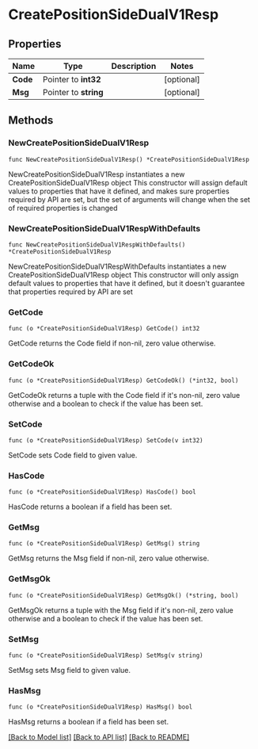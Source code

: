 # CreatePositionSideDualV1Resp

## Properties

Name | Type | Description | Notes
------------ | ------------- | ------------- | -------------
**Code** | Pointer to **int32** |  | [optional] 
**Msg** | Pointer to **string** |  | [optional] 

## Methods

### NewCreatePositionSideDualV1Resp

`func NewCreatePositionSideDualV1Resp() *CreatePositionSideDualV1Resp`

NewCreatePositionSideDualV1Resp instantiates a new CreatePositionSideDualV1Resp object
This constructor will assign default values to properties that have it defined,
and makes sure properties required by API are set, but the set of arguments
will change when the set of required properties is changed

### NewCreatePositionSideDualV1RespWithDefaults

`func NewCreatePositionSideDualV1RespWithDefaults() *CreatePositionSideDualV1Resp`

NewCreatePositionSideDualV1RespWithDefaults instantiates a new CreatePositionSideDualV1Resp object
This constructor will only assign default values to properties that have it defined,
but it doesn't guarantee that properties required by API are set

### GetCode

`func (o *CreatePositionSideDualV1Resp) GetCode() int32`

GetCode returns the Code field if non-nil, zero value otherwise.

### GetCodeOk

`func (o *CreatePositionSideDualV1Resp) GetCodeOk() (*int32, bool)`

GetCodeOk returns a tuple with the Code field if it's non-nil, zero value otherwise
and a boolean to check if the value has been set.

### SetCode

`func (o *CreatePositionSideDualV1Resp) SetCode(v int32)`

SetCode sets Code field to given value.

### HasCode

`func (o *CreatePositionSideDualV1Resp) HasCode() bool`

HasCode returns a boolean if a field has been set.

### GetMsg

`func (o *CreatePositionSideDualV1Resp) GetMsg() string`

GetMsg returns the Msg field if non-nil, zero value otherwise.

### GetMsgOk

`func (o *CreatePositionSideDualV1Resp) GetMsgOk() (*string, bool)`

GetMsgOk returns a tuple with the Msg field if it's non-nil, zero value otherwise
and a boolean to check if the value has been set.

### SetMsg

`func (o *CreatePositionSideDualV1Resp) SetMsg(v string)`

SetMsg sets Msg field to given value.

### HasMsg

`func (o *CreatePositionSideDualV1Resp) HasMsg() bool`

HasMsg returns a boolean if a field has been set.


[[Back to Model list]](../README.md#documentation-for-models) [[Back to API list]](../README.md#documentation-for-api-endpoints) [[Back to README]](../README.md)


